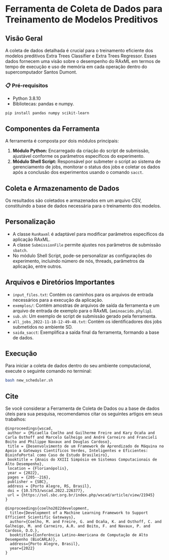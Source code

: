 # Ferramenta de Coleta de Dados para Treinamento de Modelos Preditivos

## Visão Geral
A coleta de dados detalhada é crucial para o treinamento eficiente dos modelos preditivos Extra Trees Classifier e Extra Trees Regressor. Esses dados fornecem uma visão sobre o desempenho do RAxML em termos de tempo de execução e uso de memória em cada operação dentro do supercomputador Santos Dumont.

### 📋 Pré-requisitos

* Python 3.8.10 
* Bibliotecas: pandas e numpy.
```
pip install pandas numpy scikit-learn
```

## Componentes da Ferramenta
A ferramenta é composta por dois módulos principais:

1. **Módulo Python:** Encarregado da criação do script de submissão, ajustável conforme os parâmetros específicos do experimento.
2. **Módulo Shell Script:** Responsável por submeter o script ao sistema de gerenciamento de jobs, monitorar o status dos jobs e coletar os dados após a conclusão dos experimentos usando o comando `sacct`.

## Coleta e Armazenamento de Dados
Os resultados são coletados e armazenados em um arquivo CSV, constituindo a base de dados necessária para o treinamento dos modelos.

## Personalização
- A classe `RunRaxml` é adaptável para modificar parâmetros específicos da aplicação RAxML.
- A classe `SubmissionFile` permite ajustes nos parâmetros de submissão `sbatch`.
- No módulo Shell Script, pode-se personalizar as configurações do experimento, incluindo número de nós, threads, parâmetros da aplicação, entre outros.

## Arquivos e Diretórios Importantes
- `input_files.txt`: Contém os caminhos para os arquivos de entrada necessários para a execução da aplicação.
- `exemplos/`: Contém amostras de arquivos de saída da ferramenta e um arquivo de entrada de exemplo para o RAxML (`aminoacido.phylip`).
- `sub.sh`: Um exemplo de script de submissão gerado pela ferramenta.
- `all_jobs_2022-11-18-12-49-48.txt`: Contém os identificadores dos jobs submetidos no ambiente SD.
- `saida_sacct`: Exemplifica a saída final da ferramenta, formando a base de dados.

## Execução
Para iniciar a coleta de dados dentro do seu ambiente computacional, execute o seguinte comando no terminal:
```bash
bash new_scheduler.sh
```

## Cite
Se você considerar a Ferramenta de Coleta de Dados ou a base de dados úteis para sua pesquisa, recomendamos citar os seguintes artigos em seus trabalhos:

```
@inproceedings{wscad,
 author = {Micaella Coelho and Guilherme Freire and Kary Ocaña and Carla Osthoff and Marcelo Galheigo and André Carneiro and Francieli Boito and Philippe Navaux and Douglas Cardoso},
 title = {Desenvolvimento de um Framework de Aprendizado de Máquina no Apoio a Gateways Científicos Verdes, Inteligentes e Eficientes: BioinfoPortal como Caso de Estudo Brasileiro},
 booktitle = {Anais do XXIII Simpósio em Sistemas Computacionais de Alto Desempenho},
 location = {Florianópolis},
 year = {2022},
 pages = {205--216},
 publisher = {SBC},
 address = {Porto Alegre, RS, Brasil},
 doi = {10.5753/wscad.2022.226377},
 url = {https://sol.sbc.org.br/index.php/wscad/article/view/21945}
}
```
```
@inproceedings{coelho2022development,
  title={Development of a Machine Learning Framework to Support Efficient Scientific Gateways},
  author={Coelho, M. and Freire, G. and Ocaña, K. and Osthoff, C. and Galheigo, M. and Carneiro, A.R. and Boito, F. and Navaux, P. and Cardoso, D.O.},
  booktitle={Conferência Latino-Americana de Computação de Alto Desempenho (BioCARLA)},
  address={Porto Alegre, Brasil},
  year={2022}
}
```
